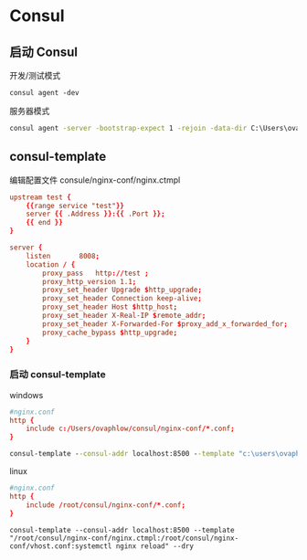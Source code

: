 # Consul

## 启动 Consul

开发/测试模式

```shell
consul agent -dev
```

服务器模式

```cmd
consul agent -server -bootstrap-expect 1 -rejoin -data-dir C:\Users\ovaphlow\consul\data -ui
```

## consul-template

编辑配置文件 consule/nginx-conf/nginx.ctmpl

```conf
upstream test {
    {{range service "test"}}
    server {{ .Address }}:{{ .Port }};
    {{ end }}
}

server {
    listen       8008;
    location / {
        proxy_pass   http://test ;
        proxy_http_version 1.1;
        proxy_set_header Upgrade $http_upgrade;
        proxy_set_header Connection keep-alive;
        proxy_set_header Host $http_host;
        proxy_set_header X-Real-IP $remote_addr;
        proxy_set_header X-Forwarded-For $proxy_add_x_forwarded_for;
        proxy_cache_bypass $http_upgrade;
    }
}
```

### 启动 consul-template

windows

```conf
#nginx.conf
http {
    include c:/Users/ovaphlow/consul/nginx-conf/*.conf;
}
```

```cmd
consul-template --consul-addr localhost:8500 --template "c:\users\ovaphlow\consul\nginx-conf\nginx.ctmpl:c:\users\ovaphlow\consul\nginx-conf\vhost.conf" --dry
```

linux

```conf
#nginx.conf
http {
    include /root/consul/nginx-conf/*.conf;
}
```

```shell
consul-template --consul-addr localhost:8500 --template "/root/consul/nginx-conf/nginx.ctmpl:/root/consul/nginx-conf/vhost.conf:systemctl nginx reload" --dry
```
